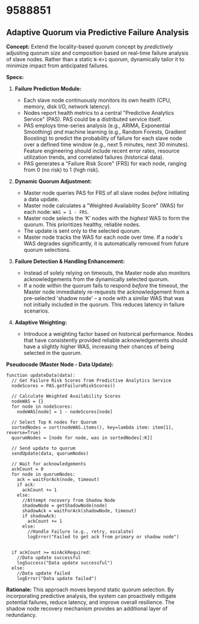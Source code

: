 # 9588851

## Adaptive Quorum via Predictive Failure Analysis

**Concept:** Extend the locality-based quorum concept by *predictively* adjusting quorum size and composition based on real-time failure analysis of slave nodes. Rather than a static `N-K+1` quorum, dynamically tailor it to minimize impact from anticipated failures.

**Specs:**

1.  **Failure Prediction Module:**
    *   Each slave node continuously monitors its own health (CPU, memory, disk I/O, network latency).
    *   Nodes report health metrics to a central "Predictive Analytics Service" (PAS).  PAS could be a distributed service itself.
    *   PAS employs time-series analysis (e.g., ARIMA, Exponential Smoothing) *and* machine learning (e.g., Random Forests, Gradient Boosting) to predict the probability of failure for each slave node over a defined time window (e.g., next 5 minutes, next 30 minutes).  Feature engineering should include recent error rates, resource utilization trends, and correlated failures (historical data).
    *   PAS generates a "Failure Risk Score" (FRS) for each node, ranging from 0 (no risk) to 1 (high risk).

2.  **Dynamic Quorum Adjustment:**
    *   Master node queries PAS for FRS of all slave nodes *before* initiating a data update.
    *   Master node calculates a "Weighted Availability Score" (WAS) for each node: `WAS = 1 - FRS`.
    *   Master node selects the ‘K’ nodes with the *highest* WAS to form the quorum.  This prioritizes healthy, reliable nodes.
    *   The update is sent only to the selected quorum.
    *   Master node tracks the WAS for each node over time. If a node's WAS degrades significantly, it is automatically removed from future quorum selections.

3.  **Failure Detection & Handling Enhancement:**
    *   Instead of solely relying on timeouts, the Master node also monitors acknowledgements from the dynamically selected quorum.  
    *   If a node within the quorum fails to respond *before* the timeout, the Master node immediately re-requests the acknowledgement from a pre-selected 'shadow node' – a node with a similar WAS that was not initially included in the quorum. This reduces latency in failure scenarios.

4.  **Adaptive Weighting:**
    *   Introduce a weighting factor based on historical performance. Nodes that have consistently provided reliable acknowledgements should have a slightly higher WAS, increasing their chances of being selected in the quorum.

**Pseudocode (Master Node - Data Update):**

```
function updateData(data):
  // Get Failure Risk Scores from Predictive Analytics Service
  nodeScores = PAS.getFailureRiskScores()

  // Calculate Weighted Availability Scores
  nodeWAS = {}
  for node in nodeScores:
    nodeWAS[node] = 1 - nodeScores[node]

  // Select Top K nodes for Quorum
  sortedNodes = sort(nodeWAS.items(), key=lambda item: item[1], reverse=True)
  quorumNodes = [node for node, was in sortedNodes[:K]]

  // Send update to quorum
  sendUpdate(data, quorumNodes)

  // Wait for acknowledgements
  ackCount = 0
  for node in quorumNodes:
    ack = waitForAck(node, timeout)
    if ack:
      ackCount += 1
    else:
      //Attempt recovery from Shadow Node
      shadowNode = getShadowNode(node)
      shadowAck = waitForAck(shadowNode, timeout)
      if shadowAck:
        ackCount += 1
      else:
        //Handle Failure (e.g., retry, escalate)
        logError("Failed to get ack from primary or shadow node")
        

  if ackCount >= minAckRequired:
    //Data update successful
    logSuccess("Data update successful")
  else:
    //Data update failed
    logError("Data update failed")
```

**Rationale:** This approach moves beyond static quorum selection. By incorporating predictive analysis, the system can proactively mitigate potential failures, reduce latency, and improve overall resilience. The shadow node recovery mechanism provides an additional layer of redundancy.